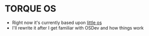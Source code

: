 # TORQUE OS
- Right now it's currently based upon [little os](https://littleosbook.github.io/)
- I'll rewrite it after I get familiar with OSDev and how things work
